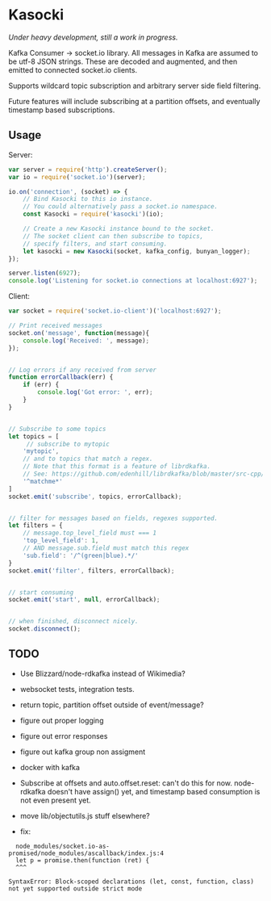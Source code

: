 # Kasocki
_Under heavy development, still a work in progress._

Kafka Consumer -> socket.io library.  All messages in Kafka are assumed to be
utf-8 JSON strings.  These are decoded and augmented, and then emitted
to connected socket.io clients.

Supports wildcard topic subscription and arbitrary server side field filtering.

Future features will include subscribing at a partition offsets, and
eventually timestamp based subscriptions.

## Usage

Server:
```javascript
var server = require('http').createServer();
var io = require('socket.io')(server);

io.on('connection', (socket) => {
    // Bind Kasocki to this io instance.
    // You could alternatively pass a socket.io namespace.
    const Kasocki = require('kasocki')(io);

    // Create a new Kasocki instance bound to the socket.
    // The socket client can then subscribe to topics,
    // specify filters, and start consuming.
    let kasocki = new Kasocki(socket, kafka_config, bunyan_logger);
});

server.listen(6927);
console.log('Listening for socket.io connections at localhost:6927');
```

Client:
```javascript
var socket = require('socket.io-client')('localhost:6927');

// Print received messages
socket.on('message', function(message){
    console.log('Received: ', message);
});


// Log errors if any received from server
function errorCallback(err) {
    if (err) {
        console.log('Got error: ', err);
    }
}


// Subscribe to some topics
let topics = [
     // subscribe to mytopic
    'mytopic',
    // and to topics that match a regex.
    // Note that this format is a feature of librdkafka.
    // See: https://github.com/edenhill/librdkafka/blob/master/src-cpp/rdkafkacpp.h#L1212
    '^matchme*'
]
socket.emit('subscribe', topics, errorCallback);


// filter for messages based on fields, regexes supported.
let filters = {
    // message.top_level_field must === 1
    'top_level_field': 1,
    // AND message.sub.field must match this regex
    'sub.field': '/^(green|blue).*/'
}
socket.emit('filter', filters, errorCallback);


// start consuming
socket.emit('start', null, errorCallback);


// when finished, disconnect nicely.
socket.disconnect();
```

## TODO

- Use Blizzard/node-rdkafka instead of Wikimedia?
- websocket tests, integration tests.
- return topic, partition offset outside of event/message?
- figure out proper logging
- figure out error responses
- figure out kafka group non assigment
- docker with kafka

- Subscribe at offsets and auto.offset.reset: can't do this for now.
  node-rdkafka doesn't have assign() yet, and timestamp based consumption
  is not even present yet.

- move lib/objectutils.js stuff elsewhere?

-  fix:
```
  node_modules/socket.io-as-promised/node_modules/ascallback/index.js:4
  let p = promise.then(function (ret) {
  ^^^

SyntaxError: Block-scoped declarations (let, const, function, class) not yet supported outside strict mode
```